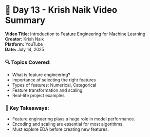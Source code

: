 # 📅 Day 13 - Krish Naik Video Summary

**Video Title:** Introduction to Feature Engineering for Machine Learning  
**Creator:** Krish Naik  
**Platform:** YouTube  
**Date:** July 14, 2025

### 🔍 Topics Covered:
- What is feature engineering?
- Importance of selecting the right features
- Types of features: Numerical, Categorical
- Feature transformation and scaling
- Real-life project examples

### 🧠 Key Takeaways:
- Feature engineering plays a huge role in model performance.
- Encoding and scaling are essential for most algorithms.
- Must explore EDA before creating new features.



